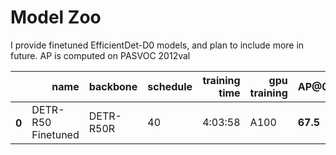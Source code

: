 # Model Zoo

I provide finetuned EfficientDet-D0 models, and plan to include more in future. AP is computed on PASVOC 2012val

<table>
  <thead>
    <tr style="text-align: right;">
      <th></th>
      <th>name</th>
      <th>backbone</th>
      <th>schedule</th>
      <th>training time</th>
      <th>gpu training</th>
      <th>AP@0.5</th>
      <th>AP@0.75</th>
      <th>AP@0.5:0.95</th>
      <th>AP@small</th>
      <th>AP@medium</th>
      <th>AP@large</th>
      <th>url</th>
      <th>size</th>
    </tr>
  </thead>
  <tbody>
    <tr>
      <th>0</th>
      <td>DETR-R50 Finetuned</td>
      <td>DETR-R50R</td>
      <td>40</td>
      <td>4:03:58</td>
      <td>A100</td>
      <td><b>67.5<b></td>
      <td>50.1</td>
      <td>47.3</td>
      <td>10.7</td>
      <td>30.2</td>
      <td>59.5</td>
      <td><a href="https://drive.google.com/file/d/1-Pm-eDlvVr0Is4dx1LkcGobhsFIPb4RT/view?usp=share_link">model</a>&nbsp;|&nbsp;<a href="https://drive.google.com/file/d/1-YHYYsRtEyR9uitMui24p0qEyfZxgTKS/view?usp=share_link">logs</a></td>
      <td>474,1 MB</td>
    </tr>
  </tbody>
</table>
